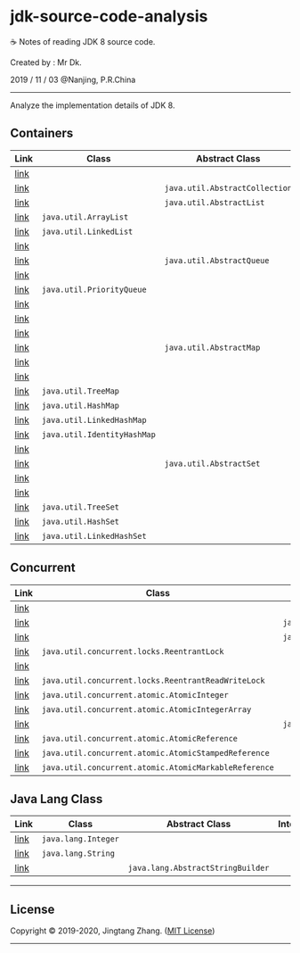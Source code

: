 # jdk-source-code-analysis

☕ Notes of reading JDK 8 source code.

Created by : Mr Dk.

2019 / 11 / 03 @Nanjing, P.R.China

---

Analyze the implementation details of JDK 8.

## Containers

| Link                                                         | Class                       | Abstract Class                 | Interface                |
| ------------------------------------------------------------ | --------------------------- | ------------------------------ | ------------------------ |
| [link](Interface%20%2d%20java.util.Collection.md)            |                             |                                | `java.util.Collection`   |
| [link](Abstract%20Class%20%2d%20java.util.AbstractCollection.md) |                             | `java.util.AbstractCollection` |                          |
| [link](Abstract%20Class%20%2d%20java.util.AbstractList.md)   |                             | `java.util.AbstractList`       |                          |
| [link](Class%20%2d%20java.util.ArrayList.md)                 | `java.util.ArrayList`       |                                |                          |
| [link](Class%20%2d%20java.util.LinkedList.md)                | `java.util.LinkedList`      |                                |                          |
| [link](Interface%20%2d%20java.util.Queue.md)                 |                             |                                | `java.util.Queue`        |
| [link](Abstract%20Class%20%2d%20java.util.AbstractQueue.md)  |                             | `java.util.AbstractQueue`      |                          |
| [link](Interface%20%2d%20java.util.Deque.md)                 |                             |                                | `java.util.Deque`        |
| [link](Class%20%2d%20java.util.PriorityQueue.md)             | `java.util.PriorityQueue`   |                                |                          |
| [link](Interface%20%2d%20java.util.Iterator.md)              |                             |                                | `java.util.Iterator`     |
| [link](Interface%20%2d%20java.util.ListIterator.md)          |                             |                                | `java.util.ListIterator` |
| [link](Interface%20%2d%20java.util.Map.md)                   |                             |                                | `java.util.Map`          |
| [link](Abstract%20Class%20%2d%20java.util.AbstractMap.md)    |                             | `java.util.AbstractMap`        |                          |
| [link](Interface%20%2d%20java.util.SortedMap.md)             |                             |                                | `java.util.SortedMap`    |
| [link](Interface%20%2d%20java.util.NavigableMap.md)          |                             |                                | `java.util.NavigableMap` |
| [link](Class%20%2d%20java.util.TreeMap.md)                   | `java.util.TreeMap`         |                                |                          |
| [link](Class%20%2d%20java.util.HashMap.md)                   | `java.util.HashMap`         |                                |                          |
| [link](Class%20%2d%20java.util.LinkedHashMap.md)             | `java.util.LinkedHashMap`   |                                |                          |
| [link](Class%20%2d%20java.util.IdentityHashMap.md)           | `java.util.IdentityHashMap` |                                |                          |
| [link](Interface%20%2d%20java.util.Set.md)                   |                             |                                | `java.util.Set`          |
| [link](Abstract%20Class%20%2d%20java.util.AbstractSet.md)    |                             | `java.util.AbstractSet`        |                          |
| [link](Interface%20%2d%20java.util.SortedSet.md)             |                             |                                | `java.util.SortedSet`    |
| [link](Interface%20%2d%20java.util.NavigableSet.md)          |                             |                                | `java.util.NavigableSet` |
| [link](Class%20%2d%20java.util.TreeSet.md)                   | `java.util.TreeSet`         |                                |                          |
| [link](Class%20%2d%20java.util.HashSet.md)                   | `java.util.HashSet`         |                                |                          |
| [link](Class%20%2d%20java.util.LinkedHashSet.md)             | `java.util.LinkedHashSet`   |                                |                          |

## Concurrent

| Link                                                         | Class                                                 | Abstract Class                                           | Interface                                  |
| ------------------------------------------------------------ | ----------------------------------------------------- | -------------------------------------------------------- | ------------------------------------------ |
| [link](Interface%20%2d%20java.util.concurrent.locks.Lock.md) |                                                       |                                                          | `java.util.concurrent.locks.Lock`          |
| [link](Abstract%20Class%20%2d%20java.util.concurrent.locks.AbstractOwnableSynchronizer.md) |                                                       | `java.util.concurrent.locks.AbstractOwnableSynchronizer` |                                            |
| [link](Abstract%20Class%20%2d%20java.util.concurrent.locks.AbstractQueuedSynchronizer.md) |                                                       | `java.util.concurrent.locks.AbstractQueuedSynchronizer`  |                                            |
| [link](Class%20%2d%20java.util.concurrent.locks.ReentrantLock.md) | `java.util.concurrent.locks.ReentrantLock`            |                                                          |                                            |
| [link](Interface%20%2d%20java.util.concurrent.locks.ReadWriteLock.md) |                                                       |                                                          | `java.util.concurrent.locks.ReadWriteLock` |
| [link](Class%20%2d%20java.util.concurrent.locks.ReentrantReadWriteLock.md) | `java.util.concurrent.locks.ReentrantReadWriteLock`   |                                                          |                                            |
| [link](Class%20%2d%20java.util.concurrent.atomic.AtomicInteger.md) | `java.util.concurrent.atomic.AtomicInteger`           |                                                          |                                            |
| [link](Class%20%2d%20java.util.concurrent.atomic.AtomicIntegerArray.md) | `java.util.concurrent.atomic.AtomicIntegerArray`      |                                                          |                                            |
| [link](Abstract%20Class%20%2d%20java.util.concurrent.atomic.AtomicIntegerFieldUpdater.md) |                                                       | `java.util.concurrent.atomic.AtomicIntegerFieldUpdater`  |                                            |
| [link](Class%20%2d%20java.util.concurrent.atomic.AtomicReference.md) | `java.util.concurrent.atomic.AtomicReference`         |                                                          |                                            |
| [link](Class%20%2d%20java.util.concurrent.atomic.AtomicStampedReference.md) | `java.util.concurrent.atomic.AtomicStampedReference`  |                                                          |                                            |
| [link](Class%20%2d%20java.util.concurrent.atomic.AtomicStampedReference.md) | `java.util.concurrent.atomic.AtomicMarkableReference` |                                                          |                                            |

## Java Lang Class

| Link                                                         | Class               | Abstract Class                    | Interface |      |
| ------------------------------------------------------------ | ------------------- | --------------------------------- | --------- | ---- |
| [link](Class%20%2d%20java.lang.Integer.md)                   | `java.lang.Integer` |                                   |           |      |
| [link](Class%20%2d%20java.lang.String.md)                    | `java.lang.String`  |                                   |           |      |
| [link](Abstract%20Class%20%2d%20java.lang.AbstractStringBuilder.md) |                     | `java.lang.AbstractStringBuilder` |           |      |

---

## License

Copyright © 2019-2020, Jingtang Zhang. ([MIT License](LICENSE))

---

